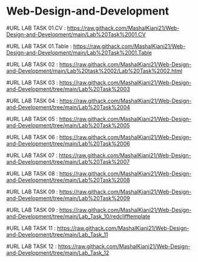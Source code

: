 # Web-Design-and-Development

#URL LAB TASK 01.CV : https://raw.githack.com/MashalKiani21/Web-Design-and-Development/main/Lab%20Task%2001.CV

#URL LAB TASK 01.Table : https://raw.githack.com/MashalKiani21/Web-Design-and-Development/main/Lab%20Task%2001.Table

#URL LAB TASK 02 : https://raw.githack.com/MashalKiani21/Web-Design-and-Development/main/Lab%20task%2002/Lab%20Task%2002.html

#URL LAB TASK 03 : https://raw.githack.com/MashalKiani21/Web-Design-and-Development/tree/main/Lab%20Task%2003

#URL LAB TASK 04 : https://raw.githack.com/MashalKiani21/Web-Design-and-Development/tree/main/Lab%20Task%2004

#URL LAB TASK 05 : https://raw.githack.com/MashalKiani21/Web-Design-and-Development/tree/main/Lab%20Task%2005

#URL LAB TASK 06 : https://raw.githack.com/MashalKiani21/Web-Design-and-Development/tree/main/Lab%20Task%2006

#URL LAB TASK 07 : https://raw.githack.com/MashalKiani21/Web-Design-and-Development/tree/main/Lab%20Task%2007

#URL LAB TASK 08 : https://raw.githack.com/MashalKiani21/Web-Design-and-Development/tree/main/Lab%20Task%2008

#URL LAB TASK 09 : https://raw.githack.com/MashalKiani21/Web-Design-and-Development/tree/main/Lab%20Task%2009

#URL LAB TASK 09 : https://raw.githack.com/MashalKiani21/Web-Design-and-Development/tree/main/Lab_Task_10/redclifftemplate

#URL LAB TASK 11 : https://raw.githack.com/MashalKiani21/Web-Design-and-Development/tree/main/Lab_Task_11

#URL LAB TASK 12 : https://raw.githack.com/MashalKiani21/Web-Design-and-Development/tree/main/Lab_Task_12

